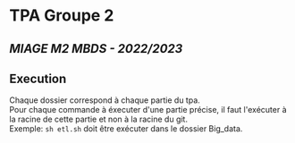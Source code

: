 # TPA Groupe 2
## _MIAGE M2 MBDS - 2022/2023_

## Execution
 Chaque dossier correspond à chaque partie du tpa.  
 Pour chaque commande à éxecuter d'une partie précise, il faut l'exécuter à la racine de cette partie et non à la racine du git.  
 Exemple: ```sh etl.sh``` doit être exécuter dans le dossier Big_data.
 
